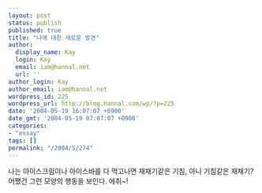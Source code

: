```yaml
---
layout: post
status: publish
published: true
title: "나에 대한 새로운 발견"
author:
  display_name: Kay
  login: Kay
  email: iam@hannal.net
  url: ''
author_login: Kay
author_email: iam@hannal.net
wordpress_id: 225
wordpress_url: http://blog.hannal.com/wp/?p=225
date: '2004-05-19 16:07:07 +0900'
date_gmt: '2004-05-19 07:07:07 +0900'
categories:
- "essay"
tags: []
permalink: "/2004/5/274"
---
```

<p>나는 아이스크림이나 아이스바를 다 먹고나면 재채기같은 기침, 아니 기침같은 재채기? 어쨌건 그런 모양의 행동을 보인다. 에취~!</p>
